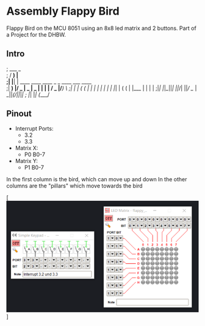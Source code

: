# Assembly Flappy Bird
Flappy Bird on the MCU 8051 using an 8x8 led matrix and 2 buttons. Part of a Project for the DHBW.

## Intro
;  ___ _                                             
; / __) |                                            
;| |__| | ____ ____  ____  _   _     ____  ___ ____  
;|  __) |/ _  |  _ \|  _ \| | | |   / _  |/___)    \ 
;| |  | ( ( | | | | | | | | |_| |  ( ( | |___ | | | |
;|_|  |_|\_||_| ||_/| ||_/ \__  |   \_||_(___/|_|_|_|
;             |_|   |_|   (____/                     

## Pinout
- Interrupt Ports:
    - 3.2
    - 3.3
- Matrix X:
    - P0 B0-7
- Matrix Y:
    - P1 B0-7


In the first column is the bird, which can move up and down
In the other columns are the "pillars" which move towards the bird

[![N|Solid](https://github.com/Rearth/Assembly_Flappy-Bird/blob/master/doc/configuration_panel_taster.png)]
